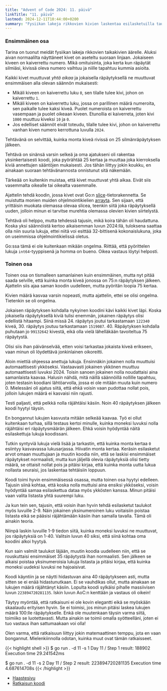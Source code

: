 ```yaml
---
title: "Advent of Code 2024: 11. päivä"
linkTitle: "11. päivä"
lastmod: 2024-12-11T10:44:00+0200
summary: "Fysiikan lakeja rikkovien kivien laskentaa esilasketuilla taulukoilla"
---
```

### Ensimmäinen osa
Tarina on tuonut meidät fysiikan lakeja rikkovien taikakivien äärelle. Aluksi aivan normaalilta näyttäneet kivet on aseteltu suoraan linjaan. Jokaiseen kiveen on kaiverrettu numero. Mikä omituisinta, joka kerta kun räpäytät silmiäsi, kivissä oleva numero vaihtuu ja niille tapahtuu kummia asioita.

Kaikki kivet muuttuvat *yhtä aikaa* ja jokaisella räpäytyksellä ne muuttuvat ensimmäisen alla olevan säännön mukaisesti:

- Mikäli kiveen on kaiverrettu luku `0`, sen tilalle tulee kivi, johon on kaiverrettu `1`.
- Mikäli kiveen on kaiverrettu luku, jossa on parillinen määrä numeroita, sen paikalle tulee kaksi kiveä. Puolet numeroista on kaiverrettu vasempaan ja puolet oikeaan kiveen. Etunollia ei kaiverreta, joten kivi `1000` muuttuu kiveksi `10` ja `0`.
- Jos edelliset säännöt eivät toteudu, tilalle tulee kivi, johon on kaiverrettu vanhan kiven numero kerrottuna luvulla `2024`.

Tehtävänä on selvittää, kuinka monta kiveä rivissä on 25 silmänräpäytyksen jälkeen.

Tehtävä on sinänsä varsin selkeä ja oma ajatukseni oli rakentaa yksinkertaisesti koodi, joka pyörähtää 25 kertaa ja muuttaa joka kierroksella kiviä annettujen sääntöjen mukaisesti. Jos tähän liittyy jokin koukku, en ainakaan suoraan tehtävänannosta onnistunut sitä näkemään.

Tärkeää on kuitenkin muistaa, että kivet muuttuvat yhtä aikaa. Eivät siis vasemmalta oikealle tai oikealta vasemmalle.

Ajattelin tehdä koodin, jossa kivet ovat Go:n [slice](https://go.dev/tour/moretypes/7)-tietorakennetta. Se muistutta monien muiden ohjelmointikielien [arrayta](https://en.wikipedia.org/wiki/Array_(data_structure)). Sen sijaan, että yrittäisin muokata olemassa olevaa slicea, teenkin siitä joka räpäytyksellä uuden, jolloin minun ei tarvitse murehtia olemassa olevien kivien siirtelystä.

Tehtävä oli helppo, mutta tehdessä tajusin, mikä koira tähän oli haudattuna. Koska yksi säännöistä kertoo aikaisemman luvun 2024:llä, tuloksena saattaa olla niin suuria lukuja, ettei niitä voi esittää 32-bittisenä kokonaislukuna, joka on useimmissa ohjelmointikielissä oletus.

Go:ssa tämä ei ole kuitenkaan mikään ongelma. Riittää, että pyörittelen lukuja `int64`-tyyppisenä ja homma on bueno. Oikea vastaus löytyi helposti.

### Toinen osa
Toinen osa on tismalleen samanlainen kuin ensimmäinen, mutta nyt pitää saada selville, että kuinka monta kiveä jonossa on 75:n räpäytyksen jälkeen. Ajattelin siis ajaa saman koodin uudelleen, mutta pyöritän loopia 75 kertaa.

Kivien määrä kasvaa varsin nopeasti, mutta ajattelin, ettei se olisi ongelma. Tietenkin se oli ongelma.

Jokaisen räpäytyksen kohdalla nykyinen koodini kävi kaikki kivet läpi. Koska jokaisella räpäytyksellä kiviä tulisi enemmän, jokainen räpäytys olisi edellistä hitaampi. Siinä missä 24. räpäytys joutui tarkastamaan `122340` kiveä, 30. räpäytys joutuu tarkastamaan `1519087`. 40. Räpäytyksen kohdalla puhutaan jo `99132642` kivestä, eikä olla vielä lähelläkään tavoiteltua 75 räpäytystä.

Olisi siis ihan päivänselvää, etten voisi tarkastaa jokaista kiveä erikseen, vaan minun oli löydettävä jonkinlainen oikoreitti. 

Aloin miettiä ohjeessa anettuja lukuja. Ensinnäkin jokainen nolla muuttuisi automaattisesti ykköseksi. Vastaavasti jokainen ykkönen muuttuu automaattisesti luvuksi 2024. Toisin sanoen jokainen nolla noudattaisi aina samanlaista kaavaa. Halusin nähdä, mitä näillä säännöillä nollille tapahtuu, joten testasin koodiani lähtöarvolla, jossa ei ole mitään muuta kuin numero 0. Mielessäni oli ajatus siitä, että ehkä voisin vaan pudottaa nollat pois, jolloin lukujen määrä ei kasvaisi niin rajusti.

Testi paljasti, että pelkkä nolla räjähtäisi käsiin. Noin 40 räpäytyksen jälkeen koodi hyytyi täysin.

En bongannut lukujen kasvusta mitään selkeää kaavaa. Työ ei ollut kuitenkaan turhaa, sillä testaus kertoi minulle, kuinka moneksi luvuksi nolla räjähtäisi eri räpäytysmäärän jälkeen. Ehkä voisin hyödyntää näitä esilaskettuja lukuja koodissani.

Tutkin syntyviä lukuja vielä lisää ja tarkastin, että kuinka monta kertaa `0` esiintyy kasvavassa lukusarjassa. Hiivatin monta kertaa. Keräsin esilasketut arvot omaan muuttujaan ja muutin koodia niin, että se laskisi ensimmäiset räpäytykset normaalisti, mutta kun jäljellä olevia räpäytyksiä olisi tietty määrä, se ottaisit nollat pois ja pitäisi kirjaa, että kuinka monta uutta lukua nollasta seuraisi, jos laskentaa tehtäisiin loppuun.

Koodi toimi hyvin ensimmäisessä osassa, mutta toinen osa hyytyi edelleen. Tajusin siinä kohtaa, että koska nolla muttuisi aina ensiksi ykköseksi, voisin hyödyntää samaa esilaskettua dataa myös ykkösten kanssa. Minun pitäisi vaan valita listasta yhtä suurempi luku.

Ja kun tein sen, tajusin, että voisin ihan hyvin tehdä esilasketut taulukot myös luvuille 2-9. Näin jokainen yksinumeroinen luku voitaisiin poistaa listasta eikä se pääsisi räjähtämään käsiin ihan samalla tavalla. Tämä oli ainakin teoria.

Niinpä laskin luvuille 1-9 tiedon siitä, kuinka moneksi luvuksi ne muuttuvat, jos räpäytyksiä on 1-40. Valitsin luvun 40 siksi, että siinä kohtaa oma koodini alkoi hyytyä.

Kun sain valmiit taulukot läjään, muutin koodia uudelleen niin, että se rouskuttaisi ensimmäiset 35 räpäytystä ihan normaalisti. Sen jälkeen se alkaisi poistaa yksinumeroisia lukuja listasta ja pitäisi kirjaa, että kuinka moneksi uudeksi luvuksi ne hajoaisivat.

Koodi käyntiin ja se näytti hidastuvan aina 40 räpäytykseen asti, mutta sitten se ei enää hidastunutkaan. Ei se vauhdikas ollut, mutta ainakaan se lukujen määrä räjähtänyt käsiin. Lopulta koodi sylkäisi pihalle massiivisen luvun `223894720281135`. Iskin luvun AoC:n kenttään ja vastaus oli oikein!

Täytyy myöntää, että ratkaisuni ei ole kovin elegantti eikä se myöskään skaalaudu erityisen hyvin. Se ei toimisi, jos minun pitäisi laskea lukujen määrä 100:lle räpäytykselle. Enkä ole muutenkaan täysin varma siitä, toimiiko se luotettavasti. Mutta ainakin se toimii omalla syötteelläni, joten ei tuo vastaus ihan sattumaakaan voi olla!

Olen varma, että ratkaisuun liittyy jokin matemaattinen temppu, jota en vaan bongannut. Mielenkiinnolla odotan, kuinka muut ovat tämän ratkaisseet.

{{< highlight shell >}}
$ go run . -d 11 -s 1
Day 11 / Step 1 result: 188902
Execution time 29.241542ms

$ go run . -d 11 -s 2
Day 11 / Step 2 result: 223894720281135
Execution time 4.687614708s
{{< /highlight >}}

- [Haastesivu](https://adventofcode.com/2024/day/11)
- [Ratkaisun koodi](https://github.com/saaste/advent-of-code-2024/blob/main/pkg/puzzle/11.go)